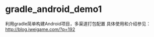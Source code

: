 gradle_android_demo1
====================

利用gradle简单构建Android项目，多渠道打包配置
具体使用和介绍参见：http://blog.iweigame.com/?p=192
